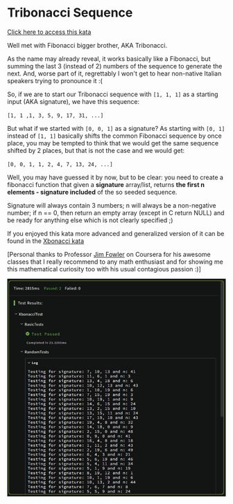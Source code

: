 # Tribonacci Sequence

[Click here to access this kata](https://www.codewars.com/kata/556deca17c58da83c00002db)

Well met with Fibonacci bigger brother, AKA Tribonacci.
<br>

As the name may already reveal, it works basically like a Fibonacci, but summing the last 3 (instead of 2) numbers of the sequence to generate the next. And, worse part of it, regrettably I won't get to hear non-native Italian speakers trying to pronounce it :(
<br>

So, if we are to start our Tribonacci sequence with `[1, 1, 1]` as a starting input (AKA signature), we have this sequence:
<br>

`[1, 1 ,1, 3, 5, 9, 17, 31, ...]`
<br>

But what if we started with `[0, 0, 1]` as a signature? As starting with `[0, 1]` instead of `[1, 1]` basically shifts the common Fibonacci sequence by once place, you may be tempted to think that we would get the same sequence shifted by 2 places, but that is not the case and we would get:

`[0, 0, 1, 1, 2, 4, 7, 13, 24, ...]`
<br>

Well, you may have guessed it by now, but to be clear: you need to create a fibonacci function that given a <strong>signature</strong> array/list, returns <strong>the first n elements - signature included</strong> of the so seeded sequence.
<br>

Signature will always contain 3 numbers; n will always be a non-negative number; if n == 0, then return an empty array (except in C return NULL) and be ready for anything else which is not clearly specified ;)
<br>

If you enjoyed this kata more advanced and generalized version of it can be found in the [Xbonacci kata](http://www.codewars.com/kata/fibonacci-tribonacci-and-friends)
<br>

[Personal thanks to Professor [Jim Fowler](https://www.coursera.org/instructor/jimfowler) on Coursera for his awesome classes that I really recommend to any math enthusiast and for showing me this mathematical curiosity too with his usual contagious passion :)]
<br>

![Test](./TestResult.png)
